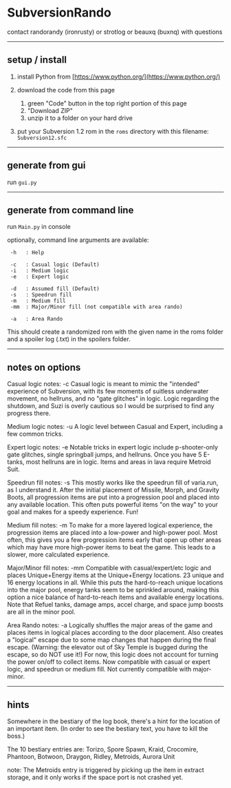 # SubversionRando

contact randorandy (ironrusty) or strotlog or beauxq (buxnq) with questions

---

## setup / install

1. install Python from [https://www.python.org/](https://www.python.org/)

2. download the code from this page
   1. green "Code" button in the top right portion of this page
   2. "Download ZIP"
   3. unzip it to a folder on your hard drive

3. put your Subversion 1.2 rom in the `roms` directory with this filename: `Subversion12.sfc`

---

## generate from gui

run `gui.py`

---

## generate from command line

run `Main.py` in console

optionally, command line arguments are available:
```
 -h   : Help

 -c   : Casual logic (Default)
 -i   : Medium logic
 -e   : Expert logic

 -d   : Assumed fill (Default)
 -s   : Speedrun fill
 -m   : Medium fill
 -mm  : Major/Minor fill (not compatible with area rando)

 -a   : Area Rando
```

This should create a randomized rom with the given name in the roms folder and a spoiler log (.txt) in the spoilers folder.

---

## notes on options

Casual logic notes: -c
Casual logic is meant to mimic the "intended" experience of Subversion, with its few moments of suitless underwater movement, no hellruns, and no "gate glitches" in logic. Logic regarding the shutdown, and Suzi is overly cautious so I would be surprised to find any progress there.

Medium logic notes: -u
A logic level between Casual and Expert, including a few common tricks.

Expert logic notes: -e
Notable tricks in expert logic include p-shooter-only gate glitches, single springball jumps, and hellruns. Once you have 5 E-tanks, most hellruns are in logic. Items and areas in lava require Metroid Suit.

Speedrun fill notes: -s
This mostly works like the speedrun fill of varia.run, as I understand it. After the initial placement of Missile, Morph, and Gravity Boots, all progression items are put into a progression pool and placed into any available location. This often puts powerful items "on the way" to your goal and makes for a speedy experience. Fun!

Medium fill notes: -m
To make for a more layered logical experience, the progression items are placed into a low-power and high-power pool. Most often, this gives you a few progression items early that open up other areas which may have more high-power items to beat the game. This leads to a slower, more calculated experience.

Major/Minor fill notes: -mm
Compatible with casual/expert/etc logic and places Unique+Energy items at the Unique+Energy locations. 23 unique and 16 energy locations in all. While this puts the hard-to-reach unique locations into the major pool, energy tanks seem to be sprinkled around, making this option a nice balance of hard-to-reach items and available energy locations. Note that Refuel tanks, damage amps, accel charge, and space jump boosts are all in the minor pool.

Area Rando notes: -a
Logically shuffles the major areas of the game and places items in logical places according to the door placement. Also creates a "logical" escape due to some map changes that happen during the final escape. (Warning: the elevator out of Sky Temple is bugged during the escape, so do NOT use it!) For now, this logic does not account for turning the power on/off to collect items. Now compatible with casual or expert logic, and speedrun or medium fill. Not currently compatible with major-minor.

---

## hints

Somewhere in the bestiary of the log book, there's a hint for the location of an important item.
(In order to see the bestiary text, you have to kill the boss.)

The 10 bestiary entries are: Torizo, Spore Spawn, Kraid, Crocomire, Phantoon, Botwoon, Draygon, Ridley, Metroids, Aurora Unit

note: The Metroids entry is triggered by picking up the item in extract storage, and it only works if the space port is not crashed yet.
